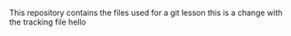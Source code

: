 This repository contains the files used for a git lesson
this is a change with the tracking file
hello
